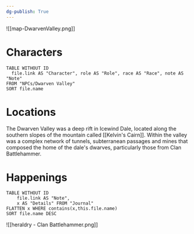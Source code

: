 ```yaml
---
dg-publish: True
---
```

![[map-DwarvenValley.png]]
# Characters
```dataview 
TABLE WITHOUT ID
  file.link AS "Character", role AS "Role", race AS "Race", note AS "Note"
FROM "NPCs/Dwarven Valley"
SORT file.name
```

# Locations 
The Dwarven Valley was a deep rift in Icewind Dale, located along the southern slopes of the mountain called [[Kelvin's Cairn]]. Within the valley was a complex network of tunnels, subterranean passages and mines that composed the home of the dale's dwarves, particularly those from Clan Battlehammer.

# Happenings
```dataview
TABLE WITHOUT ID
	file.link AS "Note", 
	x AS "Details" FROM "Journal"
FLATTEN x WHERE contains(x,this.file.name) 
SORT file.name DESC
```
![[heraldry - Clan Battlehammer.png]]
